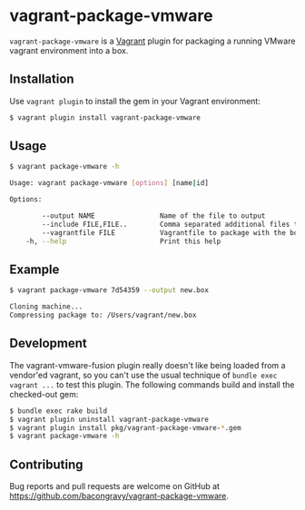 # vagrant-package-vmware

`vagrant-package-vmware` is a [Vagrant](http://vagrantup.com) plugin for packaging a running VMware vagrant environment into a box.

## Installation

Use `vagrant plugin` to install the gem in your Vagrant environment:

```bash
$ vagrant plugin install vagrant-package-vmware
```

## Usage

```bash
$ vagrant package-vmware -h

Usage: vagrant package-vmware [options] [name|id]

Options:

        --output NAME                Name of the file to output
        --include FILE,FILE..        Comma separated additional files to package with the box
        --vagrantfile FILE           Vagrantfile to package with the box
    -h, --help                       Print this help
```

## Example

```bash
$ vagrant package-vmware 7d54359 --output new.box

Cloning machine...
Compressing package to: /Users/vagrant/new.box
```

## Development

The vagrant-vmware-fusion plugin really doesn't like being loaded from a vendor'ed vagrant, so you can't use the usual technique of `bundle exec vagrant ...` to test this plugin. The following commands build and install the checked-out gem:

```bash
$ bundle exec rake build
$ vagrant plugin uninstall vagrant-package-vmware
$ vagrant plugin install pkg/vagrant-package-vmware-*.gem
$ vagrant package-vmware -h
```

## Contributing

Bug reports and pull requests are welcome on GitHub at https://github.com/bacongravy/vagrant-package-vmware.
